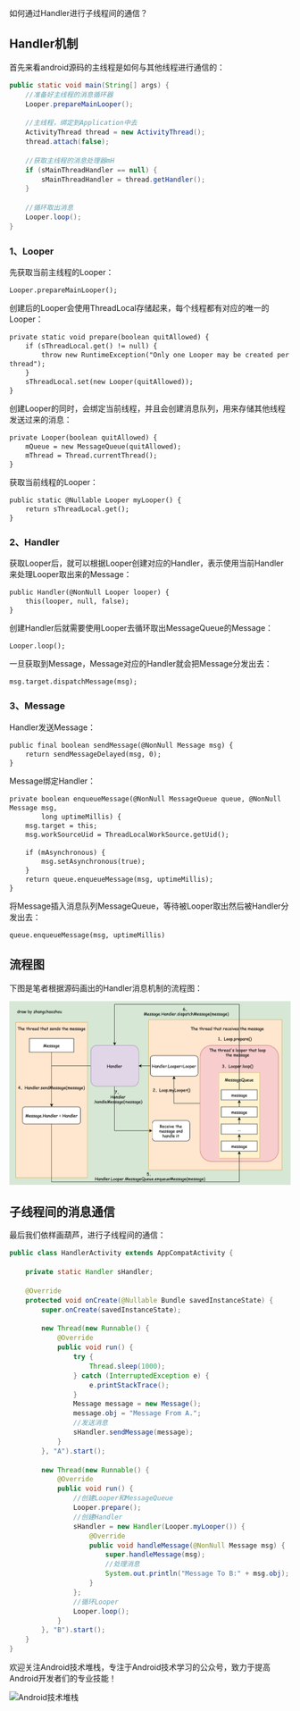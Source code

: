 

如何通过Handler进行子线程间的通信？

## Handler机制

首先来看android源码的主线程是如何与其他线程进行通信的：

```java
public static void main(String[] args) {
    //准备好主线程的消息循环器
    Looper.prepareMainLooper();
    
    //主线程，绑定到Application中去
    ActivityThread thread = new ActivityThread();
    thread.attach(false);

    //获取主线程的消息处理器mH
    if (sMainThreadHandler == null) {
        sMainThreadHandler = thread.getHandler();
    }

    //循环取出消息
    Looper.loop();
}
```
### 1、Looper
先获取当前主线程的Looper：
```
Looper.prepareMainLooper();
```
创建后的Looper会使用ThreadLocal存储起来，每个线程都有对应的唯一的Looper：
```
private static void prepare(boolean quitAllowed) {
    if (sThreadLocal.get() != null) {
        throw new RuntimeException("Only one Looper may be created per thread");
    }
    sThreadLocal.set(new Looper(quitAllowed));
}
```
创建Looper的同时，会绑定当前线程，并且会创建消息队列，用来存储其他线程发送过来的消息：
```
private Looper(boolean quitAllowed) {
    mQueue = new MessageQueue(quitAllowed);
    mThread = Thread.currentThread();
}
```
获取当前线程的Looper：
```
public static @Nullable Looper myLooper() {
    return sThreadLocal.get();
}
```
### 2、Handler
获取Looper后，就可以根据Looper创建对应的Handler，表示使用当前Handler来处理Looper取出来的Message：
```
public Handler(@NonNull Looper looper) {
    this(looper, null, false);
}
```
创建Handler后就需要使用Looper去循环取出MessageQueue的Message：
```
Looper.loop();
```
一旦获取到Message，Message对应的Handler就会把Message分发出去：
```
msg.target.dispatchMessage(msg);
```
### 3、Message
Handler发送Message：
```
public final boolean sendMessage(@NonNull Message msg) {
    return sendMessageDelayed(msg, 0);
}
```
Message绑定Handler：
```
private boolean enqueueMessage(@NonNull MessageQueue queue, @NonNull Message msg,
        long uptimeMillis) {
    msg.target = this;
    msg.workSourceUid = ThreadLocalWorkSource.getUid();

    if (mAsynchronous) {
        msg.setAsynchronous(true);
    }
    return queue.enqueueMessage(msg, uptimeMillis);
}
```
将Message插入消息队列MessageQueue，等待被Looper取出然后被Handler分发出去：
```
queue.enqueueMessage(msg, uptimeMillis)
```
## 流程图
下图是笔者根据源码画出的Handler消息机制的流程图：

![Handler机制](https://raw.githubusercontent.com/chaozhouzhang/learning-summary/master/Android/Handler%E6%9C%BA%E5%88%B6.png)
## 子线程间的消息通信
最后我们依样画葫芦，进行子线程间的通信：
```java
public class HandlerActivity extends AppCompatActivity {

    private static Handler sHandler;

    @Override
    protected void onCreate(@Nullable Bundle savedInstanceState) {
        super.onCreate(savedInstanceState);

        new Thread(new Runnable() {
            @Override
            public void run() {
                try {
                    Thread.sleep(1000);
                } catch (InterruptedException e) {
                    e.printStackTrace();
                }
                Message message = new Message();
                message.obj = "Message From A.";
                //发送消息
                sHandler.sendMessage(message);
            }
        }, "A").start();

        new Thread(new Runnable() {
            @Override
            public void run() {
                //创建Looper和MessageQueue
                Looper.prepare();
                //创建Handler
                sHandler = new Handler(Looper.myLooper()) {
                    @Override
                    public void handleMessage(@NonNull Message msg) {
                        super.handleMessage(msg);
                        //处理消息
                        System.out.println("Message To B:" + msg.obj);
                    }
                };
                //循环Looper
                Looper.loop();
            }
        }, "B").start();
    }
}
```

欢迎关注Android技术堆栈，专注于Android技术学习的公众号，致力于提高Android开发者们的专业技能！

![Android技术堆栈](https://mmbiz.qpic.cn/mmbiz_jpg/MADc6NnIysDjTRbKsg6y2G5eqqQkPDiak4V8jqKLmntDgAfFE8LOibxnSdfJESLJEM8ibrN9RGiamib4rYCt3cU08aQ/0?wx_fmt=jpeg)

